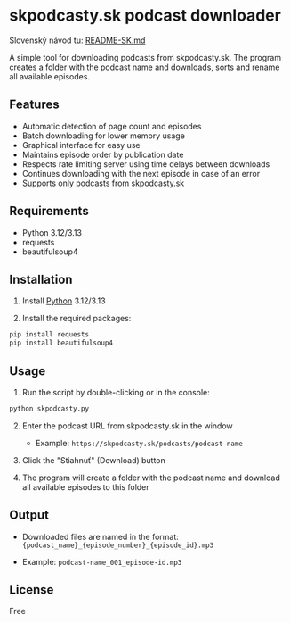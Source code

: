 # skpodcasty.sk podcast downloader

Slovenský návod tu: [README-SK.md](README-SK.md)

A simple tool for downloading podcasts from skpodcasty.sk. The program creates a folder with the podcast name and downloads, sorts and rename all available episodes.

## Features

- Automatic detection of page count and episodes
- Batch downloading for lower memory usage
- Graphical interface for easy use
- Maintains episode order by publication date
- Respects rate limiting server using time delays between downloads
- Continues downloading with the next episode in case of an error
- Supports only podcasts from skpodcasty.sk

## Requirements

- Python 3.12/3.13
- requests
- beautifulsoup4

## Installation

1. Install [Python](https://www.python.org/) 3.12/3.13 

2. Install the required packages:
```bash
pip install requests
pip install beautifulsoup4
```

## Usage

1. Run the script by double-clicking or in the console:

```bash
python skpodcasty.py
```

2. Enter the podcast URL from skpodcasty.sk in the window
   - Example: `https://skpodcasty.sk/podcasts/podcast-name`

3. Click the "Stiahnuť" (Download) button

4. The program will create a folder with the podcast name and download all available episodes to this folder

## Output

- Downloaded files are named in the format: `{podcast_name}_{episode_number}_{episode_id}.mp3`

- Example: `podcast-name_001_episode-id.mp3`

## License

Free

